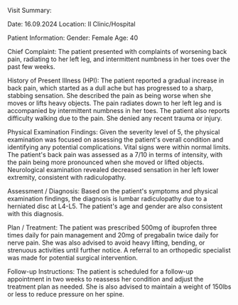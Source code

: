 Visit Summary:

Date: 16.09.2024
Location: II Clinic/Hospital

Patient Information:
Gender: Female
Age: 40

Chief Complaint:
The patient presented with complaints of worsening back pain, radiating to her left leg, and intermittent numbness in her toes over the past few weeks.

History of Present Illness (HPI):
The patient reported a gradual increase in back pain, which started as a dull ache but has progressed to a sharp, stabbing sensation. She described the pain as being worse when she moves or lifts heavy objects. The pain radiates down to her left leg and is accompanied by intermittent numbness in her toes. The patient also reports difficulty walking due to the pain. She denied any recent trauma or injury.

Physical Examination Findings:
Given the severity level of 5, the physical examination was focused on assessing the patient's overall condition and identifying any potential complications. Vital signs were within normal limits. The patient's back pain was assessed as a 7/10 in terms of intensity, with the pain being more pronounced when she moved or lifted objects. Neurological examination revealed decreased sensation in her left lower extremity, consistent with radiculopathy.

Assessment / Diagnosis:
Based on the patient's symptoms and physical examination findings, the diagnosis is lumbar radiculopathy due to a herniated disc at L4-L5. The patient's age and gender are also consistent with this diagnosis.

Plan / Treatment:
The patient was prescribed 500mg of ibuprofen three times daily for pain management and 20mg of pregabalin twice daily for nerve pain. She was also advised to avoid heavy lifting, bending, or strenuous activities until further notice. A referral to an orthopedic specialist was made for potential surgical intervention.

Follow-up Instructions:
The patient is scheduled for a follow-up appointment in two weeks to reassess her condition and adjust the treatment plan as needed. She is also advised to maintain a weight of 150lbs or less to reduce pressure on her spine.